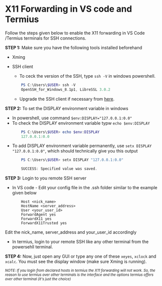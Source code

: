 # X11 Forwarding in VS code and Termius
Follow the steps given below to enable the X11 forwarding in VS Code /Termius terminals for SSH connections.

**STEP 1:**
Make sure you have the following tools installed beforehand
- Xming
- SSH client 
    * To ceck the version of the SSH, type `ssh -V` in windows powershell.
     
    ```powershell
        PS C:\Users\$USER> ssh -V
        OpenSSH_for_Windows_8.1p1, LibreSSL 3.0.2
    ```
    * Upgrade the SSH client if necessary from [here](https://github.com/PowerShell/Win32-OpenSSH/releases).

**STEP 2:**
To set the DISPLAY environment variable in windows
- In powershell, use command `$env:DISPLAY="127.0.0.1:0.0"`
- To check the DISPLAY environment variable typw  `echo $env:DISPLAY`
    ```powershell 
        PS C:\Users\$USER> echo $env:DISPLAY
        127.0.0.1:0.0
    ```
- To add DISPLAY environment variable permanently, use `setx DISPLAY "127.0.0.1:0.0"`, which should technically give you this output
    ```powershell
        PS C:\Users\$USER> setx DISPLAY "127.0.0.1:0.0"

        SUCCESS: Specified value was saved.
    ```
**STEP 3:**
Login to you remote SSH server

- In VS code - Edit your config file in the .ssh folder similar to the example given below
    ```config
        Host <nick_name>
        HostName <server_address>
        User <your_user_id>
        ForwardAgent yes
        ForwardX11 yes
        ForwardX11Trusted yes
    ```
Edit the nick_name, server_address and your_user_id accordingly

- In termius, login to your remote SSH like any other terminal from the powersehll terminal.

**STEP 4:**
Now, just open any GUI or type any one of these `xeyes`, `xclock` and `xcalc`. You must see the display window (make sure Xming is running). 

<small>*NOTE*: *If you login from declared hosts in termius the X11 forwarding will not work. So, the reason to use termius over other terminals is the interface and the options termius offers over other terminal (it's just the choice)* </small>



